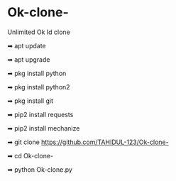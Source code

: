 # Ok-clone-
Unlimited Ok Id clone 

➡ apt update

➡ apt upgrade

➡ pkg install python

➡ pkg install python2

➡ pkg install git

➡ pip2 install requests

➡ pip2 install mechanize

➡ git clone https://github.com/TAHIDUL-123/Ok-clone-

➡ cd Ok-clone-

➡ python Ok-clone.py
